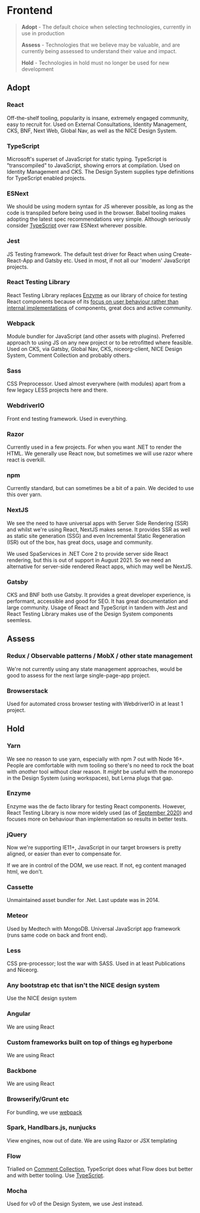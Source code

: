 # Frontend

> **Adopt** - The default choice when selecting technologies, currently in use in production
>
> **Assess**  - Technologies that we believe may be valuable, and are currently being assessed to understand their value and impact.
>
> **Hold** - Technologies in hold must no longer be used for new development

## Adopt

### React
Off-the-shelf tooling, popularity is insane, extremely engaged community, easy to recruit for. Used on External Consultations, Identity Management, CKS, BNF, Next Web, Global Nav, as well as the NICE Design System.

### TypeScript
Microsoft's superset of JavaScript for static typing. TypeScript is "transcompiled" to JavaScript, showing errors at compilation. Used on Identity Management and CKS. The Design System supplies type definitions for TypeScript enabled projects.

### ESNext
We should be using modern syntax for JS wherever possible, as long as the code is transpiled before being used in the browser. Babel tooling makes adopting the latest spec recommendations very simple. Although seriously consider [TypeScript](#typescript) over raw ESNext wherever possible.

### Jest
JS Testing framework. The default test driver for React when using Create-React-App and Gatsby etc. Used in most, if not all our 'modern' JavaScript projects.

### React Testing Library
React Testing Library replaces [Enzyme](#enzyme) as our library of choice for testing React components because of its [focus on user behaviour rather than internal implementations](https://testing-library.com/docs/react-testing-library/migrate-from-enzyme/#why-should-i-use-the-react-testing-library) of components, great docs and active community.

### Webpack
Module bundler for JavaScript (and other assets with plugins). Preferred approach to using JS on any new project or to be retrofitted where feasible. Used on CKS, via Gatsby, Global Nav, CKS, niceorg-client, NICE Design System, Comment Collection and probably others.

### Sass
CSS Preprocessor. Used almost everywhere (with modules) apart from a few legacy LESS projects here and there.

### WebdriverIO
Front end testing framework. Used in everything. 

### Razor
Currently used in a few projects. For when you want .NET to render the HTML. We generally use React now, but sometimes we will use razor where react is overkill.

### npm
Currently standard, but can sometimes be a bit of a pain. We decided to use this over yarn.

### NextJS
We see the need to have universal apps with Server Side Rendering (SSR) and whilst we're using React, NextJS makes sense. It provides SSR as well as static site generation (SSG) and even Incremental Static Regeneration (ISR) out of the box, has great docs, usage and community.

We used SpaServices in .NET Core 2 to provide server side React rendering, but this is out of support in August 2021. So we need an alternative for server-side rendered React apps, which may well be NextJS.

### Gatsby
CKS and BNF both use Gatsby. It provides a great developer experience, is performant, accessible and good for SEO. It has great documentation and large community. Usage of React and TypeScript in tandem with Jest and React Testing Library makes use of the Design System components seemless.


## Assess

### Redux / Observable patterns / MobX / other state management
We're not currently using any state management approaches, would be good to assess for the next large single-page-app project.

### Browserstack
Used for automated cross browser testing with WebdriverIO in at least 1 project.


## Hold

### Yarn
We see no reason to use yarn, especially with npm 7 out with Node 16+. People are comfortable with nvm tooling so there's no need to rock the boat with _another_ tool without clear reason. It _might_ be useful with the monorepo in the Design System (using workspaces), but Lerna plugs that gap.

### Enzyme
Enzyme was the de facto library for testing React components. However, React Testing Library is now more widely used (as of [September 2020](https://www.npmtrends.com/enzyme-vs-@testing-library/react)) and focuses more on behaviour than implementation so results in better tests.

### jQuery	
Now we're supporting IE11+, JavaScript in our target browsers is pretty aligned, or easier than ever to compensate for. 

If we are in control of the DOM, we use react. If not, eg content managed html, we don't.

### Cassette
Unmaintained asset bundler for .Net. Last update was in 2014.

### Meteor
Used by Medtech with MongoDB. Universal JavaScript app framework (runs same code on back and front end).

### Less
CSS pre-processor; lost the war with SASS. Used in at least Publications and Niceorg.

### Any bootstrap etc that isn't the NICE design system
Use the NICE design system

### Angular
We are using React

### Custom frameworks built on top of things eg hyperbone	
We are using React

### Backbone
We are using React

### Browserify/Grunt etc
For bundling, we use [webpack](#webpack)

### Spark, Handlbars.js, nunjucks
View engines, now out of date. We are using Razor or JSX templating

### Flow
Trialled on [Comment Collection](https://github.com/nice-digital/consultations), TypeScript does what Flow does but better and with better tooling. Use [TypeScript](#typescript).

### Mocha
Used for v0 of the Design System, we use Jest instead.
